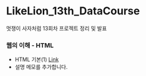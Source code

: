 # LikeLion_13th_DataCourse
멋쟁이 사자처럼 13회차 프로젝트 정리 및 발표


### 웹의 이해 - HTML
  * HTML 기본(1) [Link](https://git-scm.com/)
  * 설명 메모를 추가합니다.

